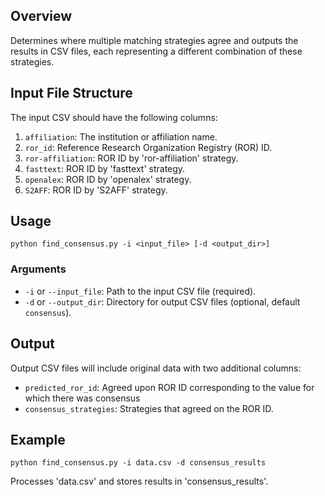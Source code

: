 ## Overview
Determines where multiple matching strategies agree and outputs the results in CSV files, each representing a different combination of these strategies.


## Input File Structure
The input CSV should have the following columns:
1. `affiliation`: The institution or affiliation name.
2. `ror_id`: Reference Research Organization Registry (ROR) ID.
3. `ror-affiliation`: ROR ID by 'ror-affiliation' strategy.
4. `fasttext`: ROR ID by 'fasttext' strategy.
5. `openalex`: ROR ID by 'openalex' strategy.
6. `S2AFF`: ROR ID by 'S2AFF' strategy.

## Usage
```
python find_consensus.py -i <input_file> [-d <output_dir>]
```
### Arguments
- `-i` or `--input_file`: Path to the input CSV file (required).
- `-d` or `--output_dir`: Directory for output CSV files (optional, default `consensus`).

## Output
Output CSV files will include original data with two additional columns:
- `predicted_ror_id`: Agreed upon ROR ID corresponding to the value for which there was consensus
- `consensus_strategies`: Strategies that agreed on the ROR ID.

## Example
```
python find_consensus.py -i data.csv -d consensus_results
```
Processes 'data.csv' and stores results in 'consensus_results'.